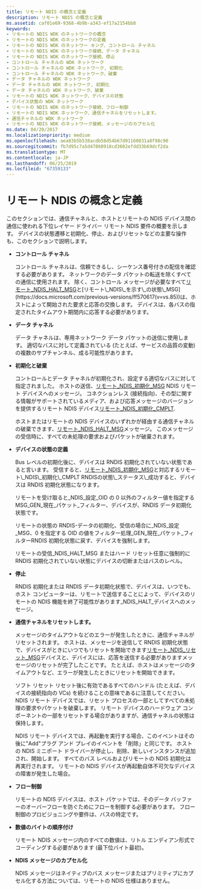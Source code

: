 ```yaml
---
title: リモート NDIS の概念と定義
description: リモート NDIS の概念と定義
ms.assetid: caf01e69-9368-4b9b-a343-ef17a2154bb8
keywords:
- リモートの NDIS WDK のネットワークの概念
- リモートの NDIS WDK のネットワークの定義
- リモートの NDIS WDK のネットワー キング、コントロール チャネル
- リモートの NDIS WDK のネットワーク接続、データ チャネル
- リモートの NDIS WDK のネットワーク接続、停止
- コントロール チャネルの WDK ネットワーク
- コントロール チャネルの WDK ネットワーク, 初期化
- コントロール チャネルの WDK ネットワーク、破棄
- データ チャネルの WDK ネットワーク
- データ チャネルの WDK ネットワーク, 初期化
- データ チャネルの WDK ネットワーク、破棄
- リモートの NDIS WDK ネットワーク、デバイスの状態
- デバイス状態の WDK ネットワーク
- リモートの NDIS WDK のネットワーク接続、フロー制御
- リモートの NDIS WDK ネットワーク、通信チャネルをリセットします。
- 通信チャネルの WDK ネットワーク
- リモートの NDIS WDK のネットワーク接続、メッセージのカプセル化
ms.date: 04/20/2017
ms.localizationpriority: medium
ms.openlocfilehash: aea83b5b538acdb58d54b67d91160831a8f98c90
ms.sourcegitcommit: fb7d95c7a5d47860918cd3602efdd33b69dcf2da
ms.translationtype: MT
ms.contentlocale: ja-JP
ms.lasthandoff: 06/25/2019
ms.locfileid: "67359133"
---
```

# <a name="remote-ndis-concepts-and-definitions"></a>リモート NDIS の概念と定義





このセクションでは、通信チャネルと、ホストとリモートの NDIS デバイス間の通信に使われる下位レイヤー ドライバー リモート NDIS 要件の概要を示します。 デバイスの状態遷移と初期化、停止、およびリセットなどの主要な操作も、このセクションで説明します。

-   **コントロール チャネル**

    コントロール チャネルは、信頼できるし、シーケンス番号付きの配信を確認する必要があります。 ネットワークのデータ パケットの転送を除くすべての通信に使用されます。 除く、コントロール メッセージが必要なすべて[リモート\_NDIS\_HALT\_MSG](https://docs.microsoft.com/previous-versions/ff570613(v=vs.85))と[リモート\_NDIS\_を示す\_の状態\_MSG](https://docs.microsoft.com/previous-versions/ff570617(v=vs.85))は、ホストによって開始された要求と応答の交換します。 デバイスは、各バスの指定されたタイムアウト期間内に応答する必要があります。

-   **データ チャネル**

    データ チャネルは、専用ネットワーク データ パケットの送信に使用します。 適切なバスに対して定義されている (たとえば、サービスの品質の変動) の複数のサブチャンネル、成る可能性があります。

-   **初期化と破棄**

    コントロールとデータ チャネルが初期化され、設定する適切なバスに対して指定されました。 ホストの送信、[リモート\_NDIS\_初期化\_MSG](https://docs.microsoft.com/previous-versions/ff570624(v=vs.85)) NDIS リモート デバイスへのメッセージ。 コネクションレス (接続指向)、その型に関する情報がサポートされているメディア、および応答メッセージのバージョンを提供するリモート NDIS デバイス[リモート\_NDIS\_初期化\_CMPLT](https://docs.microsoft.com/previous-versions/ff570621(v=vs.85)).

    ホストまたはリモートの NDIS デバイスのいずれかが経由する通信チャネルの破棄できます、[リモート\_NDIS\_HALT\_MSG](https://docs.microsoft.com/previous-versions/ff570613(v=vs.85))メッセージ。 このメッセージの受信時に、すべての未処理の要求およびパケットが破棄されます。

-   **デバイスの状態の定義**

    Bus レベルの初期化後に、デバイスは RNDIS 初期化されていない状態であると言います。 受信すると、[リモート\_NDIS\_初期化\_MSG](https://docs.microsoft.com/previous-versions/ff570624(v=vs.85))と対応するリモート\_NDIS\_初期化\_CMPLT RNDISの状態\_ステータス\_成功すると、デバイスは RNDIS 初期化状態になります。

    リモートを受け取ると\_NDIS\_設定\_OID の 0 以外のフィルター値を指定する MSG\_GEN\_現在\_パケット\_フィルター、デバイスが、RNDIS データ初期化状態です。

    リモートの状態の RNDIS-データの初期化、受信の場合に\_NDIS\_設定\_MSG、0 を指定する OID の値をフィルター処理\_GEN\_現在\_パケット\_フィルターRNDIS 初期化状態に戻す、デバイスを強制します。

    リモートの受信\_NDIS\_HALT\_MSG またはハード リセット任意に強制的に RNDIS 初期化されていない状態にデバイスの切断またはバスのレベル。

-   **停止**

    RNDIS 初期化または RNDIS データ初期化状態で、デバイスは、いつでも、ホスト コンピューターは、リモートで送信することによって、デバイスのリモートの NDIS 機能を終了可能性があります\_NDIS\_HALT\_デバイスへのメッセージ。

-   **通信チャネルをリセットします。**

    メッセージのタイムアウトなどのエラーが発生したときに、通信チャネルがリセットされます。 ホストは、メッセージを送信して RNDIS 初期化状態で、デバイスがときにいつでもリセットを開始できます[リモート\_NDIS\_リセット\_MSG](https://docs.microsoft.com/previous-versions/ff570648(v=vs.85))デバイスと、デバイスには、応答を送信する必要がありますメッセージのリセットが完了したことです。 たとえば、ホストはメッセージのタイムアウトなど、エラーが発生したときにリセットを開始できます。

    ソフト リセット リセット後に有効であるすべてのハンドル (たとえば、デバイスの接続指向の VCs) を続けることの意味であるに注意してください。 NDIS リモート デバイスでは、リセット プロセスの一部としてすべての未処理の要求やパケットを破棄します。 リモート デバイスのハードウェア コンポーネントの一部をリセットする場合がありますが、通信チャネルの状態は保持します。

    NDIS リモート デバイスでは、再起動を実行する場合、このイベントはその後に"Add"プラグ アンド プレイのイベントを「削除」と同じです。 ホストの NDIS ミニポート ドライバーが停止し、削除、新しいインスタンスが追加され、開始します。 すべてのバス レベルおよびリモートの NDIS 初期化は再実行されます。 リモートの NDIS デバイスが再起動自体不可欠なデバイスの障害が発生した場合。

-   **フロー制御**

    リモートの NDIS デバイスは、ホスト パケットでは、そのデータ バッファーのオーバーフローを防ぐためにフローを制御する必要があります。 フロー制御のプロビジョニングや要件は、バスの特定です。

-   **数値のバイトの順序付け**

    リモート NDIS メッセージ内のすべての数値は、リトル エンディアン形式でコーディングする必要があります (最下位バイト最初)。

-   **NDIS メッセージのカプセル化**

    NDIS メッセージはネイティブのバス メッセージまたはプリミティブにカプセル化する方法については、リモートの NDIS 仕様はありません。

 

 





